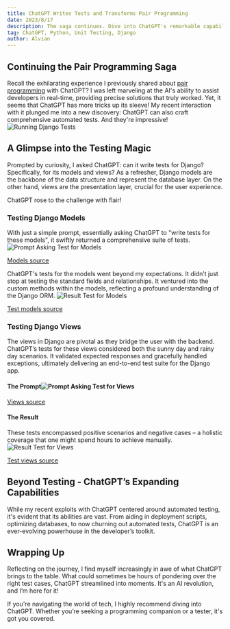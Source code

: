 ```yaml
---
title: ChatGPT Writes Tests and Transforms Pair Programming
date: 2023/8/17
description: The saga continues. Dive into ChatGPT's remarkable capabilities in crafting automated Django tests in the latest pair programming journey.
tag: ChatGPT, Python, Unit Testing, Django 
author: Alvian
---
```



## Continuing the Pair Programming Saga

Recall the exhilarating experience I previously shared about [pair programming](https://alviandk.com/blog/pair-programming-with-chatgpt-navigating-code-challenges-together) with ChatGPT? I was left marveling at the AI's ability to assist developers in real-time, providing precise solutions that truly worked. Yet, it seems that ChatGPT has more tricks up its sleeve! My recent interaction with it plunged me into a new discovery: ChatGPT can also craft comprehensive automated tests. And they're impressive!
![Running Django Tests](https://d1kkcsa3gp41aj.cloudfront.net/chatgpt-writes-tests-and-transforms-pair-programming/running-tests.png)

## A Glimpse into the Testing Magic

Prompted by curiosity, I asked ChatGPT: can it write tests for Django? Specifically, for its models and views? As a refresher, Django models are the backbone of the data structure and represent the database layer. On the other hand, views are the presentation layer, crucial for the user experience.

ChatGPT rose to the challenge with flair!

### Testing Django Models

With just a simple prompt, essentially asking ChatGPT to "write tests for these models", it swiftly returned a comprehensive suite of tests.
![Prompt Asking Test for Models](https://d1kkcsa3gp41aj.cloudfront.net/chatgpt-writes-tests-and-transforms-pair-programming/model-prompt.png)

[Models source](https://github.com/alviandk/Lets-Vote/blob/main/votes/models.py)

ChatGPT's tests for the models went beyond my expectations. It didn’t just stop at testing the standard fields and relationships. It ventured into the custom methods within the models, reflecting a profound understanding of the Django ORM. ![Result Test for Models](https://d1kkcsa3gp41aj.cloudfront.net/chatgpt-writes-tests-and-transforms-pair-programming/model-result.png)

[Test models source](https://github.com/alviandk/Lets-Vote/blob/main/votes/test_models.py)


### Testing Django Views

The views in Django are pivotal as they bridge the user with the backend. ChatGPT’s tests for these views considered both the sunny day and rainy day scenarios. It validated expected responses and gracefully handled exceptions, ultimately delivering an end-to-end test suite for the Django app.

#### The Prompt![Prompt Asking Test for Views](https://d1kkcsa3gp41aj.cloudfront.net/chatgpt-writes-tests-and-transforms-pair-programming/views-prompt.png)

[Views source](https://github.com/alviandk/Lets-Vote/blob/main/votes/views.py)

#### The Result

These tests encompassed positive scenarios and negative cases – a holistic coverage that one might spend hours to achieve manually.
![Result Test for Views](https://d1kkcsa3gp41aj.cloudfront.net/chatgpt-writes-tests-and-transforms-pair-programming/views-result.png)

[Test views source](https://github.com/alviandk/Lets-Vote/blob/main/votes/test_views.py)

## Beyond Testing - ChatGPT’s Expanding Capabilities

While my recent exploits with ChatGPT centered around automated testing, it's evident that its abilities are vast. From aiding in deployment scripts, optimizing databases, to now churning out automated tests, ChatGPT is an ever-evolving powerhouse in the developer’s toolkit.

## Wrapping Up

Reflecting on the journey, I find myself increasingly in awe of what ChatGPT brings to the table. What could sometimes be hours of pondering over the right test cases, ChatGPT streamlined into moments. It's an AI revolution, and I’m here for it!

If you're navigating the world of tech, I highly recommend diving into ChatGPT. Whether you’re seeking a programming companion or a tester, it's got you covered.